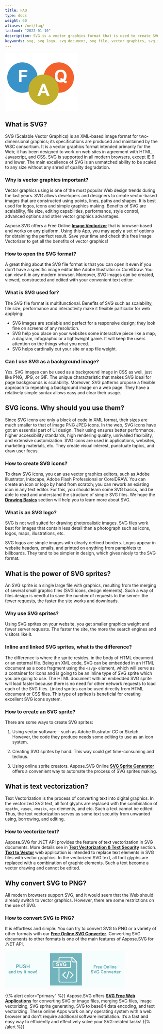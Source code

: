 ```yaml
---
title: FAQ
type: docs
weight: 60
aliases: /net/faq/
lastmod: "2022-01-10"
description: SVG is a vector graphics format that is used to create SVG icons, SVG logos, SVG sprites, text vectorization and more.
keywords: svg, svg logo, svg document, svg file, vector graphics, svg icon, svg sprite, create svg, convert SVG to PNG, svg text, text vectorization
---
```


<link href="./../style.css" rel="stylesheet" type="text/css" />

![Three circles with F, A and Q letters](faq-icon.png#center)

## **What is SVG?**

SVG (Scalable Vector Graphics) is an XML-based image format for two-dimensional graphics; its specifications are produced and maintained by the W3C consortium. It is a vector graphics format intended primarily for the Web; it has been designed to work on web sites in agreement with HTML, Javascript, and CSS.  SVG is supported in all modern browsers, except IE 9 and lower. The main excellence of SVG is an unmatched ability to be scaled to any size without any shred of quality degradation.

### **Why is vector graphics important?**

Vector graphics using is one of the most popular Web design trends during the last years. SVG allows developers and designers to create vector-based images that are constructed using points, lines, paths and shapes. It is best used for logos, icons and simple graphics making. Benefits of SVG are scalability, file size, editing capabilities, performance, style control, advanced options and other vector graphics advantages.

Aspose.SVG offers a Free Online [**Image Vectorizer**](https://products.aspose.app/svg/image-vectorization)  that is browser-based and works on any platform. Using this App, you may apply a set of options for obtaining the perfect result. Save your time and check this free Image Vectorizer to get all the benefits of vector graphics!

### **How to open the SVG format?**

A great thing about the SVG file format is that you can open it even if you don’t have a specific image editor like Adobe Illustrator or CorelDraw. You can view it in any modern browser. Moreover, SVG images can be created, viewed, constructed and edited with your convenient text editor.

### **What is SVG used for?**

The SVG file format is multifunctional. Benefits of SVG such as scalability, file size, performance and interactivity make it flexible particular for web applying:

 - SVG images are scalable and perfect for a responsive design; they look fine on screens of any resolution.
 - SVG help you place on your websites some interactive piece like a map, a diagram, infographic or a lightweight game. It will keep the users attention on the things what you need.
 - SVG helps cardinally cut your site or app file weight.

### **Can I use SVG as a background image?**

   Yes. SVG images can be used as a background image in CSS as well, just like PNG, JPG, or GIF. The unique characteristic that makes SVG ideal for page backgrounds is scalability. Moreover, SVG patterns propose a flexible approach to repeating a background image on a web page. They have a relatively simple syntax allows easy and clear their usage.


## **SVG icons. Why should you use them?**

Since SVG icons are only a block of code in XML format, their sizes are much smaller to that of image PNG JPEG icons. 
In the web, SVG icons have got an essential part of UI design. Their using ensures better performance, higher accessibility standards, high rendering quality, unrivalled flexibility, and extensive customization. SVG icons are used in applications, websites, marketing materials, etc. They create visual interest, punctuate topics, and draw user focus.

### **How to create SVG icons?**

To draw SVG icons, you can use vector graphics editors, such as Adobe Illustrator, Inkscape, Adobe Flash Professional or CorelDRAW.
You can create an icon or logo by hand from scratch; you can rework an existing icon in any text editor. For this, you should learn some SVG basics, and be able to read and understand the structure of simple SVG files. We hope the **[Drawing Basics](https://docs.aspose.com/svg/net/drawing-basics/)** section will help you to learn more about SVG.

### **What is an SVG logo?**

SVG is not well suited for drawing photorealistic images. SVG files work best for images that contain less detail than a photograph such as icons, logos, maps, illustrations, etc. 

SVG logos are simple images with clearly defined borders. Logos appear in website headers, emails, and printed on anything from pamphlets to billboards. They tend to be simpler in design, which gives nicely to the SVG format.

## **What is the power of SVG sprites?**

An SVG sprite is a single large file with graphics, resulting from the merging of several small graphic files (SVG icons, design elements). Such a way of files design is needful to save the number of requests to the server: the fewer requests, the faster the site works and downloads.

### **Why use SVG sprites?**

 Using SVG sprites on your website, you get smaller graphics weight and fewer server requests. The faster the site, the more the search engines and visitors like it.

### **Inline and linked SVG sprites, what is the difference?**

The difference is where the sprite resides, in the body of HTML document or an external file.
Being an XML code, SVG can be embedded in an HTML document as a code fragment using the `<svg>` element, which will serve as a container for icons and is going to be an inline type of SVG sprite which you are going to use. The HTML document with an embedded SVG sprite will load faster because there is no need for other network requests to load each of the SVG files.
Linked sprites can be used directly from HTML document or CSS files. This type of sprites is beneficial for creating excellent SVG icons system. 

### **How to create an SVG sprite?**

There are some ways to create SVG sprites:
1. Using vector software – such as Adobe Illustrator CC or Sketch. However, the code they produce needs some editing to use as an icon system. 

2. Creating SVG sprites by hand. This way could get time-consuming and tedious.

3. Using online sprite creators. Aspose.SVG Online [**SVG Sprite Generator**](https://products.aspose.app/svg/svg-sprite-generator) offers a convenient way to automate the process of SVG sprites making.


## **What is text vectorization?**

Text Vectorization is the process of converting text into digital graphics. In the vectorized SVG text, all font glyphs are replaced with the combination of `<path>`, `<use>`, `<mask>`, `<g>` elements, and etc. Such a text cannot be edited. Thus, the text vectorization serves as some text security from unwanted using, borrowing, and editing.

### **How to vectorize text?**

Aspose.SVG for .NET API provides the feature of text vectorization in SVG documents. More details see in **[Text Vectorization & Text Security](https://docs.aspose.com/svg/net/how-to-work-with-aspose-svg-api/text-vectorization/)** section. [**Text to Vector**](https://products.aspose.app/svg/text-to-vector) web application is intended to replace text elements in SVG files with vector graphics. In the vectorized SVG text, all font glyphs are replaced with a combination of graphic elements. Such a text become a vector drawing and cannot be edited.

## **Why convert SVG to PNG?**

All modern browsers support SVG, and it would seem that the Web should already switch to vector graphics. However,  there are some restrictions on the use of SVG.

### **How to convert SVG to PNG?**

It is effortless and simple. You can try to convert SVG to PNG or a variety of other formats with our **[Free Online SVG Converter](https://products.aspose.app/svg/conversion)**. Converting SVG documents to other formats is one of the main features of Aspose.SVG for .NET API. 

<a href="https://products.aspose.app/svg/conversion" target="_blank">![Text "Banner SVG Converter"](./../how-to-work-with-aspose-svg-api/svg-converter.png#center)</a>

{{% alert color="primary" %}}
Aspose.SVG offers [**SVG Free Web Applications**](https://products.aspose.app/svg/applications) for converting SVG or image files, merging SVG files, image vectorizing, SVG sprite generating, SVG to base64 data encoding, and text vectorizing. These online Apps work on any operating system with a web browser and don't require additional software installation. It’s a fast and easy way to efficiently and effectively solve your SVG-related tasks!
{{% /alert %}} 

   

